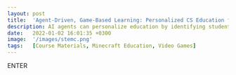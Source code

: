```yaml
---
layout: post
title:  'Agent-Driven, Game-Based Learning: Personalized CS Education for Diverse Students'
description: AI agents can personalize education by identifying students’ strengths, weaknesses, and personalities to generate content tailored to them. This work presents "personalized education agents" deployed in an educational version of Minecraft. Agents bridge concepts from lessons to "big picture" thinking by creating connections between STEM and interdisciplinary topics, such as the Language Arts. Agents translate student progression and learning outcomes to teachers for their assessment of student progress.
date:   2022-01-02 16:01:35 +0300
image:  '/images/stemc.png'
tags:   [Course Materials, Minecraft Education, Video Games]
---
```

ENTER



